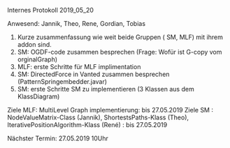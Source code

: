 Internes Protokoll 2019_05_20

Anwesend: Jannik, Theo, Rene, Gordian, Tobias

1. Kurze zusammenfassung wie weit beide Gruppen ( SM, MLF) mit ihrem addon sind.
2. SM:  OGDF-code zusammen besprechen (Frage: Wofür ist G-copy vom orginalGraph)
3. MLF: erste Schritte für MLF implimentation
4. SM:  DirectedForce in Vanted zusammen besprechen (PatternSpringembedder.javar)
5. SM:  erste Schritte SM zu implementieren (3 Klassen aus dem KlassDiagram)

Ziele MLF: MultiLevel Graph implementierung: bis 27.05.2019
Ziele SM : NodeValueMatrix-Class (Jannik), ShortestsPaths-Klass (Theo), IterativePositionAlgorithm-Klass (René) : bis 27.05.2019


Nächster Termin: 27.05.2019 10Uhr
